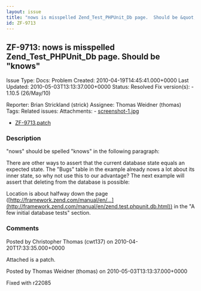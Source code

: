 ```yaml
---
layout: issue
title: "nows is misspelled Zend_Test_PHPUnit_Db page.  Should be &quot;knows&quot;"
id: ZF-9713
---
```


ZF-9713: nows is misspelled Zend\_Test\_PHPUnit\_Db page. Should be "knows"
---------------------------------------------------------------------------

 Issue Type: Docs: Problem Created: 2010-04-19T14:45:41.000+0000 Last Updated: 2010-05-03T13:13:37.000+0000 Status: Resolved Fix version(s): - 1.10.5 (26/May/10)
 
 Reporter:  Brian Strickland (strick)  Assignee:  Thomas Weidner (thomas)  Tags: 
 Related issues: 
 Attachments: - [screenshot-1.jpg](/issues/secure/attachment/13022/screenshot-1.jpg)
- [ZF-9713.patch](/issues/secure/attachment/13023/ZF-9713.patch)
 
### Description

"nows" should be spelled "knows" in the following paragraph:

There are other ways to assert that the current database state equals an expected state. The "Bugs" table in the example already nows a lot about its inner state, so why not use this to our advantage? The next example will assert that deleting from the database is possible:

Location is about halfway down the page ([http://framework.zend.com/manual/en/…](http://framework.zend.com/manual/en/zend.test.phpunit.db.html)) in the "A few initial database tests" section.

 

 

### Comments

Posted by Christopher Thomas (cwt137) on 2010-04-20T17:33:35.000+0000

Attached is a patch.

 

 

Posted by Thomas Weidner (thomas) on 2010-05-03T13:13:37.000+0000

Fixed with r22085

 

 